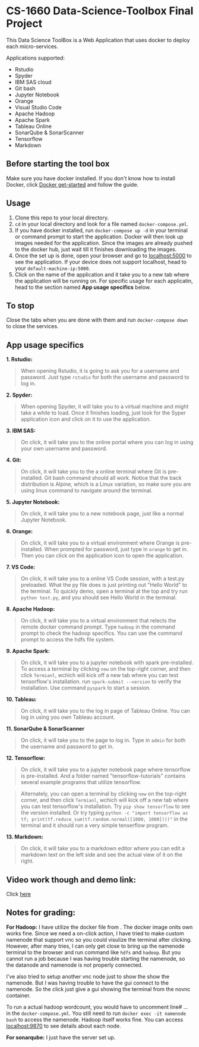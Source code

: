 # CS-1660 Data-Science-Toolbox Final Project
This Data Science ToolBox is a Web Application that uses docker to deploy each micro-services. 

Applications supported: 
- Rstudio 
- Spyder
- IBM SAS cloud 
- Git bash
- Jupyter Notebook
- Orange
- Visual Studio Code
- Apache Hadoop
- Apache Spark
- Tableau Online
- SonarQube & SonarScanner
- Tensorflow
- Markdown

## Before starting the tool box
Make sure you have docker installed. If you don't know how to install Docker,
click [Docker get-started](https://www.docker.com/get-started) and follow the guide. 


## Usage
1. Clone this repo to your local directory. 
2. `cd` in your local directory and look for a file named `docker-compose.yml`.
3. If you have docker installed, run `docker-compose up -d` in your terminal or command prompt to start the application. 
	 Docker will then look up images needed for the application. Since the images are already pushed to the docker hub, just wait till it finishes downloading the images. 
4. Once the set up is done, open your browser and go to [localhost:5000](http://127.0.0.1:5000/) to see the application. If your device does not support localhost, head to your `default-machine-ip:5000`. 
5. Click on the name of the application and it take you to a new tab where the application will be running on. For specific usage for each applicatin, head to the section named **App usage specifics** below.

## To stop
Close the tabs when you are done with them and run `docker-compose down` to close the services.

## App usage specifics
**1. Rstudio:**
> When opening Rstudio, it is going to ask you for a username and password. Just type `rstudio` for both the username and password to log in. 

**2. Spyder:**
> When opening Spyder, it will take you to a virtual machine and might take a while to load. Once it finishes loading, just look for the Syper application icon and click on it to use the application.

**3. IBM SAS:**
> On click, it will take you to the online portal where you can log in using your own username and password. 

**4. Git:**
> On click, it will take you to the a online terminal where Git is pre-installed. Git bash command should all work. Notice that the back distribution is Alpine, which is a Linux variation, so make sure you are using linux command to navigate around the terminal. 

**5. Jupyter Notebook:**
> On click, it will take you to a new notebook page, just like a normal Jupyter Notebook. 

**6. Orange:**
> On click, it will take you to a virtual environment where Orange is pre-installed. When prompted for password, just type in `orange` to get in. Then you can click on the application icon to open the application. 

**7. VS Code:**
> On click, it will take you to a online VS Code session, with a test.py preloaded. What the py file does is just printing out "Hello World" to the terminal. To quickly demo, open a terminal at the top and try run `python test.py`, and you should see Hello World in the terminal. 

**8. Apache Hadoop:**
> On click, it will take you to a virtual environment that relects the remote docker command prompt. Type `hadoop` in the command prompt to check the hadoop specifics. You can use the command prompt to access the hdfs file system. 

**9. Apache Spark:**
> On click, it will take you to a jupyter notebook with spark pre-installed. To access a terminal by clicking `new` on the top-right corner, and then click `Termianl`, wchich will kick off a new tab where you can test tensorflow's installation. run `spark-submit --version` to verify the installation. Use command `pyspark` to start a session. 

**10. Tableau:**
> On click, it will take you to the log in page of Tableau Online. You can log in using you own Tableau account.

**11. SonarQube & SonarScanner**
> On click, it will take you to the page to log in. Type in `admin` for both the username and password to get in. 

**12. Tensorflow:**
> On click, it will take you to a jupyter notebook page where tensorflow is pre-installed. And a folder named "tensorflow-tutorials" contains several example programs that utilize tensorflow. 

> Alternately, you can open a terminal by clicking `new` on the top-right corner, and then click `Termianl`, wchich will kick off a new tab where you can test tensorflow's installation. Try `pip show tensorflow` to see the version installed. Or try typing `python -c "import tensorflow as tf; print(tf.reduce_sum(tf.random.normal([1000, 1000])))"` in the terminal and it should run a very simple tenserflow program. 

**13. Markdown:**
> On click, it will take you to a markdown editor where you can edit a markdown text on the left side and see the actual view of it on the right. 


## Video work though and demo link:
Click [here]()


## Notes for grading:
**For Hadoop:** I have utilize the docker file from [](). The docker image onits own works fine. Since we need a on-click action, I have tried to make custom namenode that support vnc so you could visulize the terminal after clicking. However, after many tries, I can only get close to bring up the namenode terminal to the browser and run command like `hdfs` and `hadoop`. But you cannot run a job because I was having trouble starting the namenode, so the datanode and namenode is not properly connected. 

I've also tried to setup another vnc node just to show the show the namenode. But I was having trouble to have the gui connect to the namenode. So the click just give a gui showing the terminal from the novnc container. 

To run a actual hadoop wordcount, you would have to uncomment line# ... in the `docker-compose.yml`. You still need to run `docker exec -it namenode bash` to access the namenode. Hadoop itself works fine. You can access [localhost:9870](http://127.0.0.1:9870) to see details about each node. 

**For sonarqube:** I just have the server set up. 

